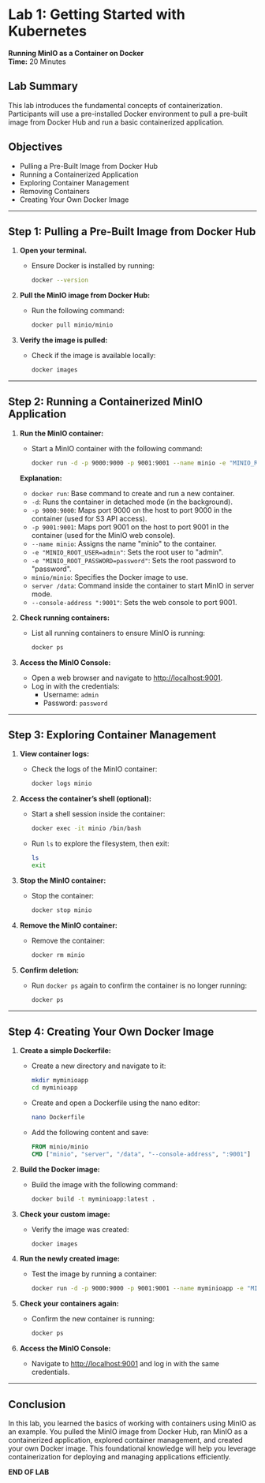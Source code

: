# Lab 1: Getting Started with Kubernetes

**Running MinIO as a Container on Docker**  
**Time:** 20 Minutes

## Lab Summary
This lab introduces the fundamental concepts of containerization. Participants will use a pre-installed Docker environment to pull a pre-built image from Docker Hub and run a basic containerized application.

## Objectives
- Pulling a Pre-Built Image from Docker Hub
- Running a Containerized Application
- Exploring Container Management
- Removing Containers
- Creating Your Own Docker Image

---

## Step 1: Pulling a Pre-Built Image from Docker Hub

1. **Open your terminal.**
   - Ensure Docker is installed by running:
     ```bash
     docker --version
     ```

2. **Pull the MinIO image from Docker Hub:**
   - Run the following command:
     ```bash
     docker pull minio/minio
     ```

3. **Verify the image is pulled:**
   - Check if the image is available locally:
     ```bash
     docker images
     ```

---

## Step 2: Running a Containerized MinIO Application

1. **Run the MinIO container:**
   - Start a MinIO container with the following command:
     ```bash
     docker run -d -p 9000:9000 -p 9001:9001 --name minio -e "MINIO_ROOT_USER=admin" -e "MINIO_ROOT_PASSWORD=password" minio/minio server /data --console-address ":9001"
     ```

   **Explanation:**
   - `docker run`: Base command to create and run a new container.
   - `-d`: Runs the container in detached mode (in the background).
   - `-p 9000:9000`: Maps port 9000 on the host to port 9000 in the container (used for S3 API access).
   - `-p 9001:9001`: Maps port 9001 on the host to port 9001 in the container (used for the MinIO web console).
   - `--name minio`: Assigns the name "minio" to the container.
   - `-e "MINIO_ROOT_USER=admin"`: Sets the root user to "admin".
   - `-e "MINIO_ROOT_PASSWORD=password"`: Sets the root password to "password".
   - `minio/minio`: Specifies the Docker image to use.
   - `server /data`: Command inside the container to start MinIO in server mode.
   - `--console-address ":9001"`: Sets the web console to port 9001.

2. **Check running containers:**
   - List all running containers to ensure MinIO is running:
     ```bash
     docker ps
     ```

3. **Access the MinIO Console:**
   - Open a web browser and navigate to [http://localhost:9001](http://localhost:9001).
   - Log in with the credentials:
     - Username: `admin`
     - Password: `password`

---

## Step 3: Exploring Container Management

1. **View container logs:**
   - Check the logs of the MinIO container:
     ```bash
     docker logs minio
     ```

2. **Access the container’s shell (optional):**
   - Start a shell session inside the container:
     ```bash
     docker exec -it minio /bin/bash
     ```
   - Run `ls` to explore the filesystem, then exit:
     ```bash
     ls
     exit
     ```

3. **Stop the MinIO container:**
   - Stop the container:
     ```bash
     docker stop minio
     ```

4. **Remove the MinIO container:**
   - Remove the container:
     ```bash
     docker rm minio
     ```

5. **Confirm deletion:**
   - Run `docker ps` again to confirm the container is no longer running:
     ```bash
     docker ps
     ```

---

## Step 4: Creating Your Own Docker Image

1. **Create a simple Dockerfile:**
   - Create a new directory and navigate to it:
     ```bash
     mkdir myminioapp
     cd myminioapp
     ```
   - Create and open a Dockerfile using the nano editor:
     ```bash
     nano Dockerfile
     ```
   - Add the following content and save:
     ```Dockerfile
     FROM minio/minio
     CMD ["minio", "server", "/data", "--console-address", ":9001"]
     ```

2. **Build the Docker image:**
   - Build the image with the following command:
     ```bash
     docker build -t myminioapp:latest .
     ```

3. **Check your custom image:**
   - Verify the image was created:
     ```bash
     docker images
     ```

4. **Run the newly created image:**
   - Test the image by running a container:
     ```bash
     docker run -d -p 9000:9000 -p 9001:9001 --name myminioapp -e "MINIO_ROOT_USER=admin" -e "MINIO_ROOT_PASSWORD=password" myminioapp
     ```

5. **Check your containers again:**
   - Confirm the new container is running:
     ```bash
     docker ps
     ```

6. **Access the MinIO Console:**
   - Navigate to [http://localhost:9001](http://localhost:9001) and log in with the same credentials.

---

## Conclusion
In this lab, you learned the basics of working with containers using MinIO as an example. You pulled the MinIO image from Docker Hub, ran MinIO as a containerized application, explored container management, and created your own Docker image. This foundational knowledge will help you leverage containerization for deploying and managing applications efficiently.

**END OF LAB**
